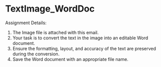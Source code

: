 # TextImage_WordDoc
Assignment Details:
1. The Image file is attached with this email.
2. Your task is to convert the text in the image into an editable Word document.
3. Ensure the formatting, layout, and accuracy of the text are preserved during the conversion.
4. Save the Word document with an appropriate file name.

